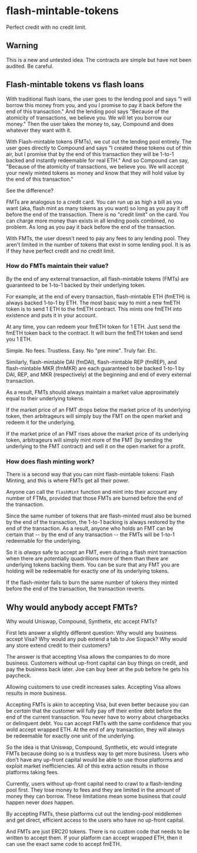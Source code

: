 # flash-mintable-tokens

Perfect credit with no credit limit.

## Warning

This is a new and untested idea. The contracts are simple but have not been audited. Be careful.

## Flash-mintable tokens vs flash loans

With traditional flash loans, the user goes to the lending pool and says "I will borrow this money from you, and you I promise to pay it back before the end of this transaction." And the lending pool says "Because of the atomicity of transactions, we believe you. We will let you borrow our money." Then the user takes the money to, say, Compound and does whatever they want with it.

With Flash-mintable tokens (FMTs), we cut out the lending pool entirely. The user goes directly to Compound and says "I created these tokens out of thin air, but I promise that by the end of this transaction they will be 1-to-1 backed and instantly redeemable for real ETH." And so Compound can say, "Because of the atomicity of transactions, we believe you. We will accept your newly minted tokens as money and know that they will hold value by the end of this transaction."

See the difference?

FMTs are analogous to a credit card. You can run up as high a bill as you want (aka, flash mint as many tokens as you want) so long as you pay it off before the end of the transaction. There is no "credit limit" on the card. You can charge more money than exists in all lending pools combined, no problem. As long as you pay it back before the end of the transaction.

With FMTs, the user doesn't need to pay any fees to any lending pool. They aren't limited in the number of tokens that exist in some lending pool. It is as if they have perfect credit and no credit limit.

### How do FMTs maintain their value?

By the end of any external transaction, all flash-mintable tokens (FMTs) are guaranteed to be 1-to-1 backed by their underlying token.

For example, at the end of every transaction, flash-mintable ETH (fmETH) is always backed 1-to-1 by ETH. The most basic way to mint a new fmETH token is to send 1 ETH to the fmETH contract. This mints one fmETH into existence and puts it in your account.

At any time, you can redeem your fmETH token for 1 ETH. Just send the fmETH token back to the contract. It will burn the fmETH token and send you 1 ETH.

Simple. No fees. Trustless. Easy. No "pre mine". Truly fair. Etc.

Similarly, flash-mintable DAI (fmDAI), flash-mintable REP (fmREP), and flash-mintable MKR (fmMKR) are each guaranteed to be backed 1-to-1 by DAI, REP, and MKR (respectively) at the beginning and end of every external transaction.

As a result, FMTs should always maintain a market value approximately equal to their underlying tokens.

If the market price of an FMT drops below the market price of its underlying token, then arbitrageurs will simply buy the FMT on the open market and redeem it for the underlying.

If the market price of an FMT rises above the market price of its underlying token, arbitrageurs will simply mint more of the FMT (by sending the underlying to the FMT contract) and sell it on the open market for a profit.


### How does flash minting work?

There is a second way that you can mint flash-mintable tokens: Flash Minting, and this is where FMTs get all their power.

Anyone can call the `flashMint` function and mint into their account any number of FTMs, provided that those FMTs are burned before the end of the transaction.

Since the same number of tokens that are flash-minted must also be burned by the end of the transaction, the 1-to-1 backing is always restored by the end of the transaction. As a result, anyone who holds an FMT can be certain that -- by the end of any transaction -- the FMTs will be 1-to-1 redeemable for the underlying.

So it is _always_ safe to accept an FMT, even during a flash mint transaction when there are potentially quadrillions more of them than there are underlying tokens backing them. You can be sure that any FMT you are holding will be redeemable for exactly one of its underlying tokens.

If the flash-minter fails to burn the same number of tokens they minted before the end of the transaction, the transaction reverts.

## Why would anybody accept FMTs?

Why would Uniswap, Compound, Synthetix, etc accept FMTs?

First lets answer a slightly different question: Why would any business accept Visa? Why would any pub extend a tab to Joe Sixpack? Why would any store extend credit to their customers?

The answer is that accepting Visa allows the companies to do more business. Customers without up-front capital can buy things on credit, and pay the business back later. Joe can buy beer at the pub before he gets his paycheck.

Allowing customers to use credit increases sales. Accepting Visa allows results in more business.

Accepting FMTs is akin to accepting Visa, but even better because you can be _certain_ that the customer will fully pay off their entire debt before the end of the current transaction. You never have to worry about chargebacks or delinquent debt. You can accept FMTs with the same confidence that you wold accept wrapped ETH. At the end of any transaction, they will always be redeemable for exactly one unit of the underlying.

So the idea is that Uniswap, Compound, Synthetix, etc would integrate FMTs because doing so is a trustless way to get more business. Users who don't have any up-front capital would be able to use those platforms and exploit market inefficiencies. All of this extra action results in those platforms taking fees.

Currently, users without up-front capital need to crawl to a flash-lending pool first. They lose money to fees and they are limited in the amount of money they can borrow. These limitations mean some business that _could_ happen never _does_ happen.

By accepting FMTs, these platforms cut out the lending-pool middlemen and get direct, efficient access to the users who have no up-front capital.

And FMTs are just ERC20 tokens. There is no custom code that needs to be written to accept them. If your platform can accept wrapped ETH, then it can use the exact same code to accept fmETH.

